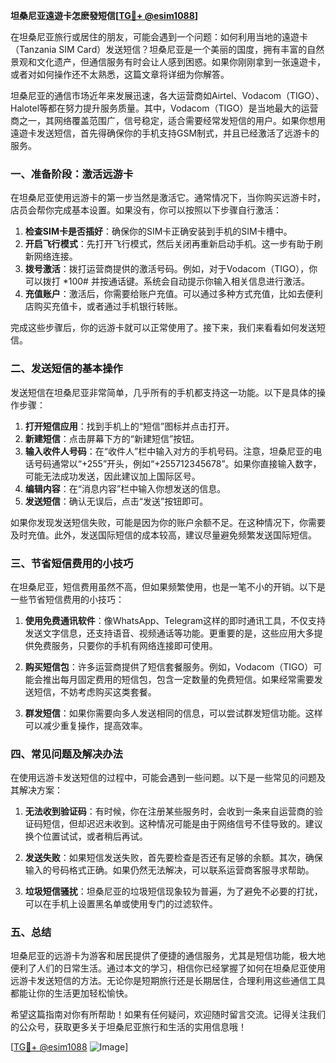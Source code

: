 **坦桑尼亚遠遊卡怎麽發短信[[TG💪+ @esim1088](https://t.me/s/esim1088)]**

在坦桑尼亚旅行或居住的朋友，可能会遇到一个问题：如何利用当地的遠遊卡（Tanzania SIM Card）发送短信？坦桑尼亚是一个美丽的国度，拥有丰富的自然景观和文化遗产，但通信服务有时会让人感到困惑。如果你刚刚拿到一张遠遊卡，或者对如何操作还不太熟悉，这篇文章将详细为你解答。

坦桑尼亚的通信市场近年来发展迅速，各大运营商如Airtel、Vodacom（TIGO）、Halotel等都在努力提升服务质量。其中，Vodacom（TIGO）是当地最大的运营商之一，其网络覆盖范围广，信号稳定，适合需要经常发短信的用户。如果你想用遠遊卡发送短信，首先得确保你的手机支持GSM制式，并且已经激活了远游卡的服务。

### **一、准备阶段：激活远游卡**

在坦桑尼亚使用远游卡的第一步当然是激活它。通常情况下，当你购买远游卡时，店员会帮你完成基本设置。如果没有，你可以按照以下步骤自行激活：

1. **检查SIM卡是否插好**：确保你的SIM卡正确安装到手机的SIM卡槽中。
2. **开启飞行模式**：先打开飞行模式，然后关闭再重新启动手机。这一步有助于刷新网络连接。
3. **拨号激活**：拨打运营商提供的激活号码。例如，对于Vodacom（TIGO），你可以拨打 *100# 并按通话键。系统会自动提示你输入相关信息进行激活。
4. **充值账户**：激活后，你需要给账户充值。可以通过多种方式充值，比如去便利店购买充值卡，或者通过手机银行转账。

完成这些步骤后，你的远游卡就可以正常使用了。接下来，我们来看看如何发送短信。

### **二、发送短信的基本操作**

发送短信在坦桑尼亚非常简单，几乎所有的手机都支持这一功能。以下是具体的操作步骤：

1. **打开短信应用**：找到手机上的“短信”图标并点击打开。
2. **新建短信**：点击屏幕下方的“新建短信”按钮。
3. **输入收件人号码**：在“收件人”栏中输入对方的手机号码。注意，坦桑尼亚的电话号码通常以“+255”开头，例如“+255712345678”。如果你直接输入数字，可能无法成功发送，因此建议加上国际区号。
4. **编辑内容**：在“消息内容”栏中输入你想发送的信息。
5. **发送短信**：确认无误后，点击“发送”按钮即可。

如果你发现发送短信失败，可能是因为你的账户余额不足。在这种情况下，你需要及时充值。此外，发送国际短信的成本较高，建议尽量避免频繁发送国际短信。

### **三、节省短信费用的小技巧**

在坦桑尼亚，短信费用虽然不高，但如果频繁使用，也是一笔不小的开销。以下是一些节省短信费用的小技巧：

1. **使用免费通讯软件**：像WhatsApp、Telegram这样的即时通讯工具，不仅支持发送文字信息，还支持语音、视频通话等功能。更重要的是，这些应用大多提供免费服务，只要你的手机有网络连接即可使用。
   
2. **购买短信包**：许多运营商提供了短信套餐服务。例如，Vodacom（TIGO）可能会推出每月固定费用的短信包，包含一定数量的免费短信。如果经常需要发送短信，不妨考虑购买这类套餐。

3. **群发短信**：如果你需要向多人发送相同的信息，可以尝试群发短信功能。这样可以减少重复操作，提高效率。

### **四、常见问题及解决办法**

在使用远游卡发送短信的过程中，可能会遇到一些问题。以下是一些常见的问题及其解决方案：

1. **无法收到验证码**：有时候，你在注册某些服务时，会收到一条来自运营商的验证码短信，但却迟迟未收到。这种情况可能是由于网络信号不佳导致的。建议换个位置试试，或者稍后再试。

2. **发送失败**：如果短信发送失败，首先要检查是否还有足够的余额。其次，确保输入的号码格式正确。如果仍然无法解决，可以联系运营商客服寻求帮助。

3. **垃圾短信骚扰**：坦桑尼亚的垃圾短信现象较为普遍，为了避免不必要的打扰，可以在手机上设置黑名单或使用专门的过滤软件。

### **五、总结**

坦桑尼亚的远游卡为游客和居民提供了便捷的通信服务，尤其是短信功能，极大地便利了人们的日常生活。通过本文的学习，相信你已经掌握了如何在坦桑尼亚使用远游卡发送短信的方法。无论你是短期旅行还是长期居住，合理利用这些通信工具都能让你的生活更加轻松愉快。

希望这篇指南对你有所帮助！如果有任何疑问，欢迎随时留言交流。记得关注我们的公众号，获取更多关于坦桑尼亚旅行和生活的实用信息哦！

[[TG💪+ @esim1088](https://t.me/s/esim1088) ![Image](https://i.postimg.cc/4NQfJmqS/Snipaste-2025-05-13-00-14-12.png)]